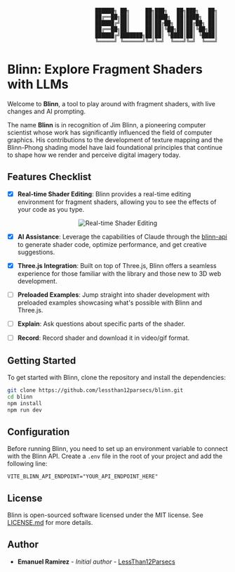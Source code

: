 ```
                            ██████╗ ██╗     ██╗███╗   ██╗███╗   ██╗
                            ██╔══██╗██║     ██║████╗  ██║████╗  ██║
                            ██████╔╝██║     ██║██╔██╗ ██║██╔██╗ ██║
                            ██╔══██╗██║     ██║██║╚██╗██║██║╚██╗██║
                            ██████╔╝███████╗██║██║ ╚████║██║ ╚████║
                            ╚═════╝ ╚══════╝╚═╝╚═╝  ╚═══╝╚═╝  ╚═══╝
```

# Blinn: Explore Fragment Shaders with LLMs

Welcome to **Blinn**, a tool to play around with fragment shaders, with live changes and AI prompting.

The name **Blinn** is in recognition of Jim Blinn, a pioneering computer scientist whose work has significantly influenced the field of computer graphics. His contributions to the development of texture mapping and the Blinn-Phong shading model have laid foundational principles that continue to shape how we render and perceive digital imagery today.


## Features Checklist

- [x] **Real-time Shader Editing**: Blinn provides a real-time editing environment for fragment shaders, allowing you to see the effects of your code as you type.

<p align="center">
  <img src="public/editing.gif" alt="Real-time Shader Editing">
</p>

- [x] **AI Assistance**: Leverage the capabilities of Claude through the [blinn-api](https://github.com/lessthan12parsecs/blinn-api) to generate shader code, optimize performance, and get creative suggestions.
- [x] **Three.js Integration**: Built on top of Three.js, Blinn offers a seamless experience for those familiar with the library and those new to 3D web development.
- [ ] **Preloaded Examples**: Jump straight into shader development with preloaded examples showcasing what's possible with Blinn and Three.js. 
- [ ] **Explain**: Ask questions about specific parts of the shader.
- [ ] **Record**: Record shader and download it in video/gif format.


## Getting Started

To get started with Blinn, clone the repository and install the dependencies:
```bash
git clone https://github.com/lessthan12parsecs/blinn.git
cd blinn
npm install
npm run dev
```
## Configuration

Before running Blinn, you need to set up an environment variable to connect with the Blinn API. Create a `.env` file in the root of your project and add the following line:
```
VITE_BLINN_API_ENDPOINT="YOUR_API_ENDPOINT_HERE"
```
## License

Blinn is open-sourced software licensed under the MIT license. See [LICENSE.md](LICENSE.md) for more details.


## Author

- **Emanuel Ramirez** - *Initial author* - [LessThan12Parsecs](https://github.com/LessThan12Parsecs)

